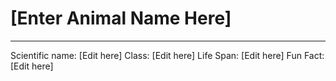 # [Enter Animal Name Here]

---
Scientific name: [Edit here]
Class: [Edit here]
Life Span: [Edit here]
Fun Fact: [Edit here]
